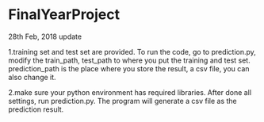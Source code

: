 # FinalYearProject

28th Feb, 2018 update

1.training set and test set are provided. To run the code, go to prediction.py, modify the train_path, test_path 
to where you put the training and test set. prediction_path is the place where you store the result, a csv file, you can also change it.

2.make sure your python environment has required libraries. After done all settings, run prediction.py. The program will generate 
a csv file as the prediction result.
